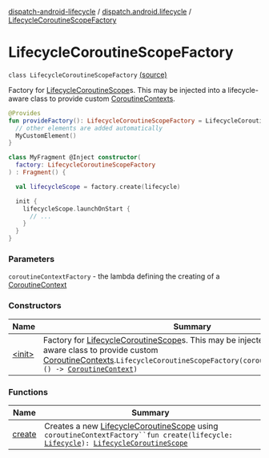 [dispatch-android-lifecycle](../../index.md) / [dispatch.android.lifecycle](../index.md) / [LifecycleCoroutineScopeFactory](./index.md)

# LifecycleCoroutineScopeFactory

`class LifecycleCoroutineScopeFactory` [(source)](https://github.com/RBusarow/Dispatch/tree/master/dispatch-android-lifecycle/src/main/java/dispatch/android/lifecycle/LifecycleCoroutineScopeFactory.kt#L28)

Factory for [LifecycleCoroutineScope](../-lifecycle-coroutine-scope/index.md)s.  This may be injected into a lifecycle-aware class
to provide custom [CoroutineContexts](https://kotlinlang.org/api/latest/jvm/stdlib/kotlin.coroutines/-coroutine-context/index.html).

``` kotlin
@Provides
fun provideFactory(): LifecycleCoroutineScopeFactory = LifecycleCoroutineScopeFactory {
  // other elements are added automatically
  MyCustomElement()
}

class MyFragment @Inject constructor(
  factory: LifecycleCoroutineScopeFactory
) : Fragment() {

  val lifecycleScope = factory.create(lifecycle)

  init {
    lifecycleScope.launchOnStart {
      // ...
    }
  }
}
```

### Parameters

`coroutineContextFactory` - the lambda defining the creating of a [CoroutineContext](https://kotlinlang.org/api/latest/jvm/stdlib/kotlin.coroutines/-coroutine-context/index.html)

### Constructors

| Name | Summary |
|---|---|
| [&lt;init&gt;](-init-.md) | Factory for [LifecycleCoroutineScope](../-lifecycle-coroutine-scope/index.md)s.  This may be injected into a lifecycle-aware class to provide custom [CoroutineContexts](https://kotlinlang.org/api/latest/jvm/stdlib/kotlin.coroutines/-coroutine-context/index.html).`LifecycleCoroutineScopeFactory(coroutineContextFactory: () -> `[`CoroutineContext`](https://kotlinlang.org/api/latest/jvm/stdlib/kotlin.coroutines/-coroutine-context/index.html)`)` |

### Functions

| Name | Summary |
|---|---|
| [create](create.md) | Creates a new [LifecycleCoroutineScope](../-lifecycle-coroutine-scope/index.md) using `coroutineContextFactory``fun create(lifecycle: `[`Lifecycle`](https://developer.android.com/reference/androidx/androidx/lifecycle/Lifecycle.html)`): `[`LifecycleCoroutineScope`](../-lifecycle-coroutine-scope/index.md) |
